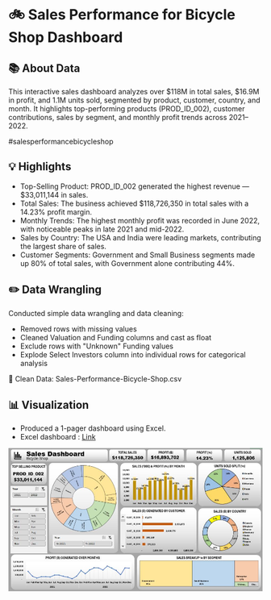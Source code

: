 # 🚲 Sales Performance for Bicycle Shop Dashboard

## 📚 About Data
This interactive sales dashboard analyzes over $118M in total sales, $16.9M in profit, and 1.1M units sold, segmented by product, customer, country, and month. It highlights top-performing products (PROD_ID_002), customer contributions, sales by segment, and monthly profit trends across 2021–2022.

#salesperformancebicycleshop

## 💡 Highlights

- Top-Selling Product: PROD_ID_002 generated the highest revenue — $33,011,144 in sales.
- Total Sales: The business achieved $118,726,350 in total sales with a 14.23% profit margin.
- Monthly Trends: The highest monthly profit was recorded in June 2022, with noticeable peaks in late 2021 and mid-2022.
- Sales by Country: The USA and India were leading markets, contributing the largest share of sales.
- Customer Segments: Government and Small Business segments made up 80% of total sales, with Government alone contributing 44%.

## ✏️ Data Wrangling
Conducted simple data wrangling and data cleaning:

- Removed rows with missing values
- Cleaned Valuation and Funding columns and cast as float
- Exclude rows with "Unknown" Funding values
- Explode Select Investors column into individual rows for categorical analysis

📍 Clean Data: Sales-Performance-Bicycle-Shop.csv

## 📊 Visualization
- Produced a 1-pager dashboard using Excel.
- Excel dashboard : [Link](https://drive.google.com/uc?export=download&id=1A3GB8K0NfBIUpE0PzM2SLUkuxeDQLmqL)

![Sales Performance for Bicycle Shop](./Sales-Performance-Bicycle-Shop.JPG)
